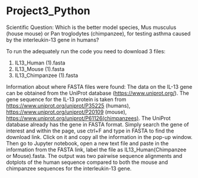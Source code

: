 # Project3_Python
Scientific Question:
Which is the better model species, Mus musculus (house mouse) or Pan troglodytes (chimpanzee), for testing asthma caused by the interleukin-13 gene in humans?

To run the adequately run the code you need to download 3 files:

1) IL13_Human (1).fasta
2) IL13_Mouse (1).fasta
3) IL13_Chimpanzee (1).fasta

Information about where FASTA files were found:
  The data on the IL-13 gene can be obtained from the UniProt database (https://www.uniprot.org/).  The gene sequence for the IL-13 protein is taken from https://www.uniprot.org/uniprot/P35225 (humans), https://www.uniprot.org/uniprot/P20109 (mouse), https://www.uniprot.org/uniprot/P61126(chimpanzees). The UniProt database already has the gene in FASTA format. Simply search the gene of interest and within the page, use ctrl+F and type in FASTA to find the download link. Click on it and copy all the information in the pop-up window. Then go to Jupyter notebook, open a new text file and paste in the information from the FASTA link, label the file as IL13_Human(Chimpanzee or Mouse).fasta.
  The output was two pairwise sequence alignments and dotplots of the human sequence compared to both the mouse and chimpanzee sequences for the interleukin-13 gene.

